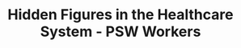 ---
title: Hidden Figures in the Healthcare System - PSW Workers
draft: true
tags: #React, #Django, #GoogleMapsAPI
    - my-thoughts
    - React
    - Django
    - GoogleMapsAPI
---